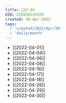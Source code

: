 ```yaml
---
title: 📅22-04
UID: 220430232559
created: 30-Apr-2022
tags:
  - 'created/2022/Apr/30'
  - 'daily/month'
---
```

- [[2022-04-01]]
- [[2022-04-04]]
- [[2022-04-06]]
- [[2022-04-08]]
- [[2022-04-16]]
- [[2022-04-17]]
- [[2022-04-18]]
- [[2022-04-28]]
- [[2022-04-29]]
- [[2022-04-30]]


